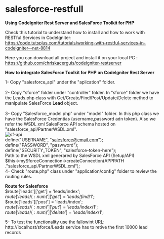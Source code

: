 # salesforce-restfull
<b>Using CodeIgniter Rest Server and SalesForce Toolkit for PHP</b>

Check this tutorial to understand how to install and how to work with RESTful Services in CodeIgniter: https://code.tutsplus.com/tutorials/working-with-restful-services-in-codeigniter--net-8814 

Here you can download all project and install it on your local PC : https://github.com/chriskacerguis/codeigniter-restserver

<b>How to integrate SalesForce Toolkit for PHP on CodeIgniter Rest Server</b>

1- Copy "salesforce_api" under the "aplication" folder.</br></br>
2- Copy "sforce" folder under "controller" folder. In "sforce" folder we have the Leads.php class with Get/Create/Find/Post/Update/Delete method to manipulate SalesForce <b>Lead</b> object.</br></br>
3- Copy "Salesforce_model.php" under "model" folder. In this php class we have the SalesForce Credentias (username,password adn token). Also we refer the WSDL xml SalesForce API schema hosted on "salesforce_api/PartnerWSDL.xml".</br>
![sf-api](https://user-images.githubusercontent.com/8003697/58886501-eafe3980-86db-11e9-9eca-316c20cc0fc9.jpg)
</br>
define("USERNAME", "salesforce@email.com");</br>
define("PASSWORD", "paswword");</br>
define("SECURITY_TOKEN", "salesforce-token-here");</br>
Path to the WSDL xml generared by SalesForce API (Setup/API)</br>
$this->mySforceConnection->createConnection(APPPATH ."salesforce_api/PartnerWSDL.xml");</br>
4- Check "route.php" class under "application/config" folder to review the routing rules.</br>

<b>Route for Salesforce</b></br>
$route['leads']['get'] = 'leads/index';</br>
$route['leads/(:num)']['get'] = 'leads/find/$1';</br>
$route['leads']['post'] = 'leads/index';</br>
$route['leads/(:num)']['put'] = 'leads/index/$1';</br>
$route['leads/(:num)']['delete'] = 'leads/index/$1';</br>

5- To test the functionality use the fallowint URL: http://localhost/sforce/Leads service has to retive the first 10000 lead records
